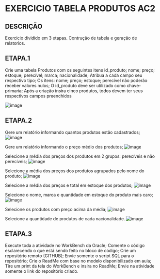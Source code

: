 # EXERCICIO TABELA PRODUTOS AC2
## DESCRIÇÃO

Exercicio dividido em 3 etapas. 
Contrução de tabela e geração de relatorios.

## ETAPA.1

  Crie uma tabela Produtos com os seguintes itens id_produto; nome; preço;
estoque; perecível; marca; nacionalidade;
Atribua a cada campo seu respectivo tipo;
Os itens: nome; preço; estoque; perecível não poderão receber valores nulos;
O id_produto deve ser utilizado como chave-primaria;
Após a criação insira cinco produtos, todos devem ter seus respectivos campos
preenchidos

![image](https://github.com/YamasakaTeruo/AC2_banco_de_dados/assets/144747935/2d4755a3-1405-4662-93d0-66a298e50178)


## ETAPA.2

Gere um relatório informando quantos produtos estão cadastrados;
![image](https://github.com/YamasakaTeruo/AC2_banco_de_dados/assets/144747935/72e04956-a159-4ac5-a8d7-6adfe9daecad)


Gere um relatório informando o preço médio dos produtos;
![image](https://github.com/YamasakaTeruo/AC2_banco_de_dados/assets/144747935/122c4098-f5bd-497b-88d1-dbd0baabc74a)


Selecione a média dos preços dos produtos em 2 grupos: perecíveis e não
perecíveis;
![image](https://github.com/YamasakaTeruo/AC2_banco_de_dados/assets/144747935/61cdd907-c275-49ac-ad37-076a3d29e24f)


Selecione a média dos preços dos produtos agrupados pelo nome do produto;
![image](https://github.com/YamasakaTeruo/AC2_banco_de_dados/assets/144747935/6ee815d8-cee4-442e-ac79-84e6fbd60d14)


Selecione a média dos preços e total em estoque dos produtos;
![image](https://github.com/YamasakaTeruo/AC2_banco_de_dados/assets/144747935/64a259e7-9d88-402e-a4f4-6a3da3aa0cd6)


Selecione o nome, marca e quantidade em estoque do produto mais caro;
![image](https://github.com/YamasakaTeruo/AC2_banco_de_dados/assets/144747935/fafb95f0-ad72-4763-a852-23659a90d6bb)


Selecione os produtos com preço acima da média;
![image](https://github.com/YamasakaTeruo/AC2_banco_de_dados/assets/144747935/e0760648-e21d-45a1-9e5c-d6baaeed523a)


Selecione a quantidade de produtos de cada nacionalidade.
![image](https://github.com/YamasakaTeruo/AC2_banco_de_dados/assets/144747935/3372b8e9-eabe-4197-abd2-405ebe199426)

## ETAPA.3

Execute toda a atividade no WorkBench da Oracle;
Comente o código esclarecendo o que está sendo feito no bloco de código;
Crie um repositório remoto (GITHUB);
Envie somente o script SQL para o repositório;
Crie o ReadMe com base no modelo disponibilizado em aula;
Tire um print da tela do WorkBench e insira no ReadMe;
Envie na atividade somente o link do repositório criado.
